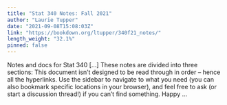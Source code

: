 ```yaml
---
title: "Stat 340 Notes: Fall 2021"
author: "Laurie Tupper"
date: "2021-09-08T15:08:03Z"
link: "https://bookdown.org/ltupper/340f21_notes/"
length_weight: "32.1%"
pinned: false
---
```


Notes and docs for Stat 340 [...] These notes are divided into three sections: This document isn’t designed to be read through in order – hence all the hyperlinks. Use the sidebar to navigate to what you need (you can also bookmark specific locations in your browser), and feel free to ask (or start a discussion thread!) if you can’t find something. Happy ...
